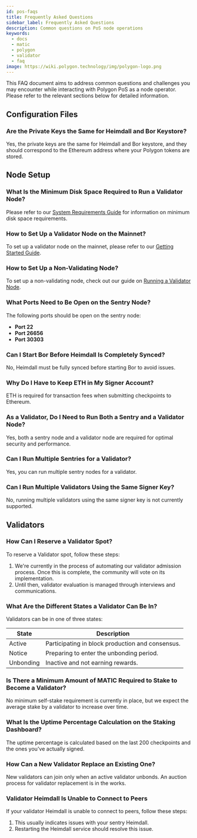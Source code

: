 ```yaml
---
id: pos-faqs
title: Frequently Asked Questions
sidebar_label: Frequently Asked Questions
description: Common questions on PoS node operations
keywords:
  - docs
  - matic
  - polygon
  - validator
  - faq
image: https://wiki.polygon.technology/img/polygon-logo.png
---
```


This FAQ document aims to address common questions and challenges you may encounter while interacting with Polygon PoS as a node operator. Please refer to the relevant sections below for detailed information.

## Configuration Files

### Are the Private Keys the Same for Heimdall and Bor Keystore?

Yes, the private keys are the same for Heimdall and Bor keystore, and they should correspond to the Ethereum address where your Polygon tokens are stored.

## Node Setup

### What Is the Minimum Disk Space Required to Run a Validator Node?

Please refer to our [System Requirements Guide](/pos/validator/validator-node-system-requirements.md) for information on minimum disk space requirements.

### How to Set Up a Validator Node on the Mainnet?

To set up a validator node on the mainnet, please refer to our [Getting Started Guide](/pos/validator/quick-start.md).

### How to Set Up a Non-Validating Node?

To set up a non-validating node, check out our guide on [Running a Validator Node](/pos/validator/run-validator).

### What Ports Need to Be Open on the Sentry Node?

The following ports should be open on the sentry node:

- **Port 22**
- **Port 26656**
- **Port 30303**

### Can I Start Bor Before Heimdall Is Completely Synced?

No, Heimdall must be fully synced before starting Bor to avoid issues.

### Why Do I Have to Keep ETH in My Signer Account?

ETH is required for transaction fees when submitting checkpoints to Ethereum.

### As a Validator, Do I Need to Run Both a Sentry and a Validator Node?

Yes, both a sentry node and a validator node are required for optimal security and performance.

### Can I Run Multiple Sentries for a Validator?

Yes, you can run multiple sentry nodes for a validator.

### Can I Run Multiple Validators Using the Same Signer Key?

No, running multiple validators using the same signer key is not currently supported.

## Validators

### How Can I Reserve a Validator Spot?

To reserve a Validator spot, follow these steps:

1. We're currently in the process of automating our validator admission process. Once this is complete, the community will vote on its implementation.
2. Until then, validator evaluation is managed through interviews and communications.

### What Are the Different States a Validator Can Be In?

Validators can be in one of three states:

| State     | Description                                                      |
| --------- | ---------------------------------------------------------------- |
| Active    | Participating in block production and consensus.                |
| Notice    | Preparing to enter the unbonding period.                        |
| Unbonding | Inactive and not earning rewards.                               |

### Is There a Minimum Amount of MATIC Required to Stake to Become a Validator?

No minimum self-stake requirement is currently in place, but we expect the average stake by a validator to increase over time.

### What Is the Uptime Percentage Calculation on the Staking Dashboard?

The uptime percentage is calculated based on the last 200 checkpoints and the ones you've actually signed.

### How Can a New Validator Replace an Existing One?

New validators can join only when an active validator unbonds. An auction process for validator replacement is in the works.

### Validator Heimdall Is Unable to Connect to Peers

If your validator Heimdall is unable to connect to peers, follow these steps:

1. This usually indicates issues with your sentry Heimdall.
2. Restarting the Heimdall service should resolve this issue.
